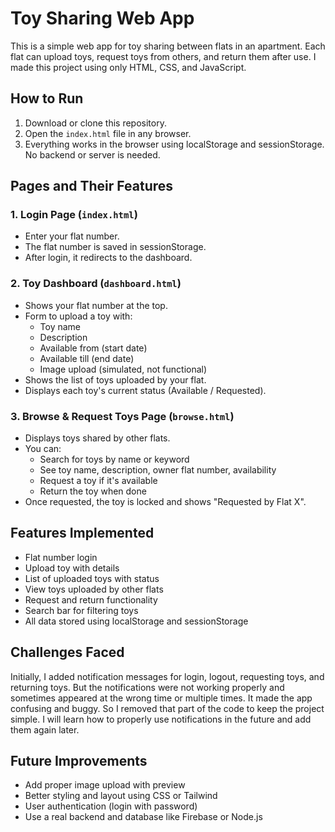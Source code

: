 # Toy Sharing Web App

This is a simple web app for toy sharing between flats in an apartment. Each flat can upload toys, request toys from others, and return them after use. I made this project using only HTML, CSS, and JavaScript.

## How to Run

1. Download or clone this repository.
2. Open the `index.html` file in any browser.
3. Everything works in the browser using localStorage and sessionStorage. No backend or server is needed.

## Pages and Their Features

### 1. Login Page (`index.html`)
- Enter your flat number.
- The flat number is saved in sessionStorage.
- After login, it redirects to the dashboard.

### 2. Toy Dashboard (`dashboard.html`)
- Shows your flat number at the top.
- Form to upload a toy with:
  - Toy name
  - Description
  - Available from (start date)
  - Available till (end date)
  - Image upload (simulated, not functional)
- Shows the list of toys uploaded by your flat.
- Displays each toy's current status (Available / Requested).

### 3. Browse & Request Toys Page (`browse.html`)
- Displays toys shared by other flats.
- You can:
  - Search for toys by name or keyword
  - See toy name, description, owner flat number, availability
  - Request a toy if it's available
  - Return the toy when done
- Once requested, the toy is locked and shows "Requested by Flat X".

## Features Implemented

- Flat number login
- Upload toy with details
- List of uploaded toys with status
- View toys uploaded by other flats
- Request and return functionality
- Search bar for filtering toys
- All data stored using localStorage and sessionStorage

## Challenges Faced

Initially, I added notification messages for login, logout, requesting toys, and returning toys. But the notifications were not working properly and sometimes appeared at the wrong time or multiple times. It made the app confusing and buggy. So I removed that part of the code to keep the project simple. I will learn how to properly use notifications in the future and add them again later.

## Future Improvements

- Add proper image upload with preview
- Better styling and layout using CSS or Tailwind
- User authentication (login with password)
- Use a real backend and database like Firebase or Node.js
